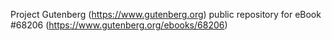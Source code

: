 Project Gutenberg (https://www.gutenberg.org) public repository for eBook #68206 (https://www.gutenberg.org/ebooks/68206)
